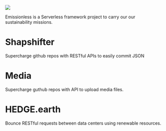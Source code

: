 ![](https://user-images.githubusercontent.com/73197190/196969015-5c967955-ea75-4a51-ae55-7dd47155d402.png)

Emissionless is a Serverless framework project to carry our our sustainability missions.

# Shapshifter

Supercharge github repos with RESTful APIs to easily commit JSON

# Media

Supercharge guthub repos with API to upload media files.

# HEDGE.earth

Bounce RESTful requests between data centers using renewable resources.
